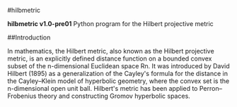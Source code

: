 #hilbmetric


**hilbmetric v1.0-pre01** Python program for the Hilbert projective metric

##Introduction

In mathematics, the Hilbert metric, also known as the Hilbert projective 
metric, is an explicitly defined distance function on a bounded convex 
subset of the n-dimensional Euclidean space Rn.
It was introduced by David Hilbert (1895) as a generalization of the 
Cayley's formula for the distance in the Cayley–Klein model of hyperbolic 
geometry, where the convex set is the n-dimensional open unit ball.
Hilbert's metric has been applied to Perron–Frobenius theory and 
constructing Gromov hyperbolic spaces.
